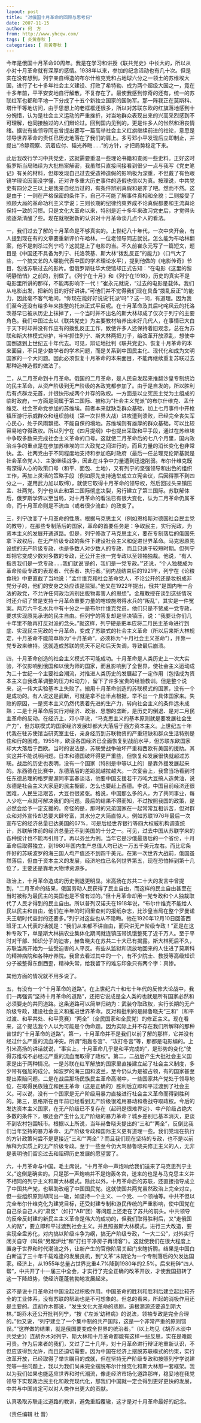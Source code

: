 ```yaml
---
layout: post
title: "对俄国十月革命的回顾与思考何"
date: 2007-11-15
author: 何　方
from: http://www.yhcqw.com/
tags: [ 炎黄春秋 ]
categories: [ 炎黄春秋 ]
---
```





今年是俄国十月革命90周年。我是在学习和讲授《联共党史》中长大的，所以从小对十月革命就有深厚的感情。1938年以来，参加的纪念活动也有几十次。但是实在没有想到，列宁亲自缔造的布尔什维克党和占地球六分之一领土的苏维埃大国，进行了七十多年社会主义建设、打败了希特勒、成为两个超级大国之一，竟在十多年前，平平安安地自行解散，不复存在了。最使我感到惊奇的还有，统一的苏联红军也都和平地一下分成了十五个新独立国家的国防军。那一阵我正在莫斯科、塔什干等地访问，由于思想上的老框框还很多，所以对苏联东欧的红旗落地感到十分惋惜，认为是社会主义运动的严重挫折，对当地群众表现出来的兴高采烈感到不可理解，也同接触过的人们辩论过。回到国内见到的，更是许多人的怅然和沮丧情绪。据说有些领导同志曾提出要写一篇高举社会主义红旗继续前进的社论，意思是领导世界革命的责任已历史地落在了我们的肩上。多亏邓小平发现后立即制止，并提出“冷静观察、沉着应付、韬光养晦……”的方针，才把局势稳定下来。


此后我改行学习中共党史，这就需要重温一些理论书籍和查阅一些史料。正好这时俄罗斯当局陆续为大批档案解密，我虽然只直接间接看到很少一点与我写《党史笔记》有关的材料，但却发现自己过去受造神造假的影响极为深重，不但戴了有色眼镜学理论因而没学懂，还对许多重大历史事件的造假也信以为真。按理说，中共党史有四分之三以上是我亲自经历过的，有条件辨别真假和是非了吧。然而不然。这是由于：一则在严格保密的条件下，自己不可能了解事件真相和全貌；二则接受了照顾大局的革命功利主义学说；三则长期的纪律约束养成不论真假都要和主流舆论保持一致的习惯。只是文化大革命以来，特别是近十多年来改习党史后，才觉得头脑逐渐清醒了些。现在就根据新的认识对十月革命谈几点个人的看法。


一，我们过去了解的十月革命是不够真实的。上世纪八十年代，一次中央开会，有人提到现在有的文章要重新评价布哈林。一位老领导同志就说，怎么能为布哈林翻案，他不是刺杀过列宁吗？这就是上了电影的当。不久前崔永元写了一篇短文，题目是《中国还不具备为列宁、托洛茨基、斯大林“拨乱反正”的能力》（口气大了些，一个搞文艺的人哪能代表中国的学术理论水平），提到他做的《电影传奇》节目，包括苏联过去的影片。但俄罗斯驻华大使馆却正式告知：“在电影《这里的黎明静悄悄》之前的，别做了。《列宁在十月》和《列宁在1918》，历史的真实不是电影里所讲的那样，不能再影响下一代！”崔永元就说，“过去的电影是载体。我们从电影出发，把新的旧的好好讲讲。”可他们并不觉得我们现在具备“拨乱反正”的能力，因此毫不客气地问，“你现在能好好说说‘托派’吗”？这一问，有道理。因为我们至今还没有给多年来挨整的托派正式平反呢。在十月革命及其后叱咤风云的托洛茨基早已被从历史上抹掉了，一个当时并不出名的斯大林却成了仅次于列宁的主要角色。我们中国过去以《联共党史》为主要教材培养出来好几代人，在事情已大白于天下时却并没有作应有的拨乱反正工作，致使许多人还保持着旧观念，总在为苏联和斯大林模式辩护，牢牢抓住列宁、斯大林两把刀子，给改革开放添乱，想使中国倒退到上世纪五十年代去。可见，辩证地批判《联共党史》、恢复十月革命的本来面目，不只是少数学者的学术问题，而是关系到中国民主化、现代化和成为文明国家的一个大问题。因此必须恢复十月革命的本来面目，不能再继续重复苏联过去那种造神造假的做法了。


二，从二月革命到十月革命。俄国的二月革命，是人民自发起来推翻沙皇专制统治的民主革命，从资产阶级到无产阶级的各政党都参加了。由于是自发的，所以胜利后有点群龙无首，并很快形成两个并存的政权。一方面是以立宪民主党为主组成的临时政府，一方面是同属于第二国际、被称为“社会主义党派”的布尔什维克、孟什维克、社会革命党参加的苏维埃。前者本来就缺乏群众基础，加上七月事件中开枪镇压游行示威群众和组织前线（第一次世界大战）进攻遭到溃败，已经完全丧失军心民心，处于风雨飘摇、不能自保的境地。苏维埃则有雄厚的群众基础，可以比较容易地夺得政权。所以列宁在《四月提纲》中也提出采取和平手段，通过在苏维埃中争取多数来完成社会主义革命的口号。这就使二月革命后的七八个月里，国内政治斗争的重点是在参加苏维埃的三大政党之间进行的，而且力量的消长变化也非常快。孟、社两党由于不同程度地支持和参加临时政府（最后一任总理克伦斯基就是社会革命党人）、主张继续战争，因此在斗争中力量遭到迅速削弱。布尔什维克既有深得人心的政策口号（和平、面包、土地），又有列宁的坚强领导和出色的组织工作，再加上灵活的策略手段（例如原先支持选举成立立宪会议，后因得票不到四分之一，遂用武力加以取缔），就使它取得十月革命的领导权，然后回过头来镇压孟、社两党。列宁也从此和第二国际彻底决裂，另行建立了第三国际。苏联解体后，俄罗斯学界以至当局，对十月革命的看法已有很大变化，认为二月革命仍属革命，而十月革命则是不流血（或者很少流血）的政变了。


三，列宁改变了十月革命的性质。根据马克思主义（例如恩格斯对德国社会民主党的教导），在那些专制落后的国家，革命的首要任务是：争取民主，实行宪政，为资本主义的发展开通道路。但是，列宁修改了马克思主义，要在专制落后的俄国先拿下政权后，在无产阶级专政的条件下建设社会主义和促进世界革命。马克思原先设想的无产阶级专政，也是多数人对少数人的专政，而且只适于较短时期。但列宁却把它变成少数对多数的专政，还公开主张一党专政以至领袖独裁。他说，“有人指责我们是一党专政……我们就说‘是的，我们是一党专政。’”还说，“个人独裁成为革命阶级专政的表现者、代表者、执行者。”到内战结束后的1921年，列宁在《论粮食税》中更直截了当地说：“孟什维克和社会革命党人，不论公开的还是妆扮成非党分子的，他们的安身之处应该是监狱。”他又在1922年提出，俄共“是国内唯一合法的政党，不允许任何政治派别出版物毒害人的思想”。金雁教授在谈到这些情况时还介绍了曾是支持十月革命重要力量的喀琅施塔得水兵的“叛乱”，其实是一件冤案。两万六千名水兵中有十分之一是布尔什维克党员，他们只是不赞成一党专政，要求实现原先承诺的民主自由。但列宁的答复却是坚决镇压，说：“我要让你们几十年里不敢再打反对派的念头。”就这样，列宁硬是把本应将二月民主革命进行到底、实现民主宪政的十月革命，变成了苏联式的社会主义革命（所以后来斯大林规定，十月革命不能简单称为“十月革命”，必须称为“十月社会主义革命”），并靠一党专政来维持。这就造成苏联的先天不足和后天失调，导致最后崩溃。


四，十月革命创造的社会主义模式不可能成功。十月革命是人类历史上一次大实验，不仅影响到俄国和以俄为师的国家，而且影响到了全世界，使社会主义运动成为二十世纪一个主要社会潮流，对推进人类历史的发展起了一定作用（包括成为资本主义自我改革调整的压力和动力），留下了许多宝贵的经验教训。但是整个说来，这一伟大实验基本上失败了。搬用十月革命创造的苏联模式的国家，没有一个是成功的。有人说这是武断，可就是拿不出半点根据，举不出一个具体国家来。失败的原因，一是资本主义仍然代表着先进的生产力，转向社会主义的条件远未成熟；二是十月革命后实行对经济、政治、思想的垄断，是历史的倒退、是对二月民主革命的反动。在经济上，邓小平说，“马克思主义的基本原则就是要发展社会生产力”，但苏联模式的国家经济发展却都大大落后于西方资本主义。上世纪五十年代我在驻苏使馆当研究室主任，亲身经历到苏联物资的严重短缺和群众生活特别是住和行的困难。1955年，欧亚各国经济已全面恢复到战前水平，但苏联东欧国家却大大落后于西欧。当时的说法是，苏联受战争破坏严重和西欧有美国的援助。其实这并不能说明问题。日本和德国破坏得更严重些，但恢复和发展很快就超过苏联。战后的历史也表明，没有一个国家（特别是中等以上的）是靠外援发展起来的。东西德在比赛中，东德落后的差距就越拉越大。一次宴会上，我曾当场看到时任东德总理的格罗提渥同李富春谈话，他要中国支援若干万吨大豆搞人造黄油，说东德是社会主义大家庭的民主橱窗，怎么也要赶上西德。李说，中国目前经济还很困难，人民生活艰苦，大豆也很紧张。格说，中国那么多的人，为了共同事业，每人少吃一点就可解决我们的问题。最后的结果不得而知，不过按照我国的政策，是必然会给予一定支援的。奇怪的是，那时的兄弟国家在一起常常互相诉苦，但对群众和对外宣传却总要大肆夸富，其水分之大简直惊人。例如苏联1976年最后一次宣布它的经济总量已达美国的67%，可是后经世界银行等四大权威机构调查统计，苏联解体前的经济总量还不到美国的十分之一。可见，过去中国从苏联学来的各种统计也不能再引用了。再以芬兰为例。当年它是沙俄最落后的一个省份，十月革命后取得独立，到1980年国内生产总值人均已达一万五千美元左右。而比它条件好的苏联波罗的海三国人均产值还不到四千美元。在第一次世界大战前，俄国虽然落后，但由于资本主义的发展，经济地位已名列世界第五，现在恐怕掉到第十几位了，主要还是靠地大物博资源多。


政治上，十月革命造成的历史倒退更明显。米高扬在苏共二十大的发言中曾提到，“二月革命的结果，俄国劳动人民获得了民主自由，而这样的民主自由甚至在当时被称为最民主的美国也是不曾有过的。”但十月革命却用一党专政和个人独裁取代了人民才得到的民主自由。所以普列汉诺夫在1918年说，“布尔什维克不能给人民以民主和自由，他们在半年的时间里查封的报纸杂志，比沙皇当局在整个罗曼诺夫王朝时代查封的还要多。”列宁对这些也从不隐晦。他在1920年12月10日回答西班牙工人代表的话就是：“我们从来都不讲自由，而只讲无产阶级专政！”正是在这种专政下，单是斯大林搞农业集体化期间就连镇压带饥饿整死了近千万人。至于平时对干部、知识分子的迫害，赫鲁晓夫在苏共二十大已有揭露。斯大林死后不久，苏联当局开始为一些受迫害的人平反。有些从监狱和流放地回来的人住进了莫斯科的精神病院和各种疗养院。我曾去看过其中的一个，有不少院士、教授等高级知识分子被整得东倒西歪，精神失常，给我留下的难忘印象只有两个字：真惨。

其他方面的情况就不用多说了。


五，有没有一个“十月革命的道路”。在上世纪六十和七十年代的反修大论战中，我们一再强调“坚持十月革命的道路”，还把它说成是全人类的也就是所有国家必然和必须要走的共同道路。这条道路可以简单归纳为：武装夺取政权，实行长期的无产阶级专政，建设社会主义和推进世界革命。反对和批判的是赫鲁晓夫“三和”（和平过渡、和平共处、和平竞赛）“两全”（全民国家和全民党）的修正主义。现在看来，这个提法我个人以为可能是个伪命题。因为实际上并不存在我们所解释的那种普世的“十月革命的道路”。第一，十月革命并不是我们以前了解的那样，它并没有经过什么严重的流血冲突。所谓“炮轰冬宫”、“攻打冬宫”等，那都是电影编的。上引米高扬的讲话就说，“事实上，十月革命几乎是和平完成的”，是形势的变化“使得苏维埃不必经过严重的流血而取得了政权”。第二，二战后产生大批社会主义国家是出于两种情况。一是苏联在红军解放的国家里直接建立起了社会主义制度，多少带有强加的成分。如波罗的海三国和波兰，至今仍认为是被占领，有的国家甚至提出索赔问题。二是在战后那场民族民主革命高潮中，一些国家共产党处于领导地位，在取得民族独立和民主革命（这是正确的）胜利后立即和平过渡到了社会主义。可以说，没有一个国家是无产阶级用暴力直接进行社会主义革命而得到胜利的。第三，恩格斯在百年前已经看到无产阶级很难用暴动和巷战夺取政权。今后的发达资本主义国家，在无产阶级已不复存在（起码是很难界定）、中产阶级占绝大多数的条件下，哪还会产生什么无产阶级的暴力革命？城乡差别已基本消灭，更谈不到农村包围城市。根据以上所说，当年赫鲁晓夫提出的“三和”“两全”，反倒比我们当年坚持的暴力革命、无产阶级专政和国际主义更有道理一些。我们党现在执行的方针政策何尝不是更接近“三和”“两全”？而且我们现在坚持的专政，也不是以前解释为实质上的无产阶级专政。至于一些至今仍大骂赫鲁晓夫修正主义的人，无非是表明他们留恋过去和阻碍历史发展的愿望罢了。


六，十月革命与中国。毛主席说，“十月革命一声炮响给我们送来了马克思列宁主义。”这倒是确实的。只是那一声炮响并不是炮轰冬宫，送来的也是与马克思主义并不相同的列宁主义和斯大林模式。除此以外，十月革命后的苏联，还直接指导成立了中国共产党，也帮助改组了中国国民党。这就使国共两党虽然政治上完全对立，但一些组织原则却同出一辙，如坚持一个主义、一个党、一个领袖等。中共不但以完全布尔什维克化为建党目标，还受封建专制和游民传统的严重影响，使中国党在自己杀自己人的“肃反”（如打“AB”团）等问题上还走在了苏共的前头。中共领导的反帝反封建的新民主主义革命是伟大的成功的，但我们取得胜利后，又“走俄国人的路”，要立即和平过渡到社会主义。并且照搬斯大林模式，进行三大改造，要实现全盘苏化，对内搞以阶级斗争为纲，搞无产阶级专政，“一大二公”，对外实行闭关自守（叫做“另起炉灶”和“打扫干净房子再请客”）。这就使我们在很大程度上置身于世界和时代潮流之外，让新产生的官僚阶层关起门来瞎折腾。结果是中国白白断送了三十年千载难逢的发展良机，到“文革”末期沦为一个专制落后的欠发达国家。经济上，从1955年总量占世界比重4.7%降到1980年的2.5%。后来粉碎“四人帮”，中共开了十一届三中全会，才实行了完全正确的改革开放，才使我国扭转了这一下降趋势，使经济蓬蓬勃勃地发展起来。


这不是说十月革命对中国没起过积极作用。中国革命的胜利和胜利后建立起比较齐全的工业体系，没有苏联的帮助也是不可想象的。但总的看来，所起的消极作用还是主要的。连胡乔木都说，“发生文化大革命的悲剧，追根溯源还要追到斯大林。”胡乔木还公开批判列宁，“按《‘左派’幼稚病》的说法，领袖专政是完全合理的。”他又说，“列宁建立了一个集中制的共产国际，这是一个非常严重的原则错误。”“这样做的结果，就是俄国要变成全世界的统治者。”（以上均见《胡乔木谈中共党史》）连胡乔木对列宁、斯大林和十月革命都能有这样一些反思，实在是难能可贵。作为后来者的我们，又过了二十几年，对十月革命进行辩证地重新认识，不但应该得到允许，而且还迫切需要。因为中国在经济上摆脱苏联模式的约束，实行改革开放，已经取得了举世瞩目的成就，但在坚持无产阶级专政和按照列宁学说建党等一些问题上，我以为我们尚未完全摆脱布尔什维克化和斯大林那一套框架。我以为我们如果也能适应世界和时代潮流，像走经济市场化道路那样，稳妥地在我党领导下实现政治民主化和政党现代化，那我们中国就一定会得到更好更快的发展，中共与中国肯定可以对人类作出更大的贡献。

认真吸取苏联走过道路的教训，避免重蹈覆辙，这才是对十月革命最好的纪念。

（责任编辑 杜 晋）


